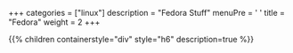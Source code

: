 +++ 
categories = ["linux"] 
description = "Fedora Stuff" 
menuPre = '<i class="fa-fw fas fa-angle-down"></i> '
title = "Fedora" 
weight = 2
+++

{{% children containerstyle="div" style="h6" description=true %}}